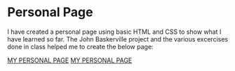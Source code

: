 Personal Page
=============
I have created a personal page using basic HTML and CSS to show what I have learned so far. The John Baskerville project and the various excercises done in class helped me to create the below page: 

[MY PERSONAL PAGE](https://JemmaEagleson.github.io/personal-page/Personal-Page.html)
[MY PERSONAL PAGE](https://JemmaEagleson.github.io/personal-page/Personal-Page.html)
